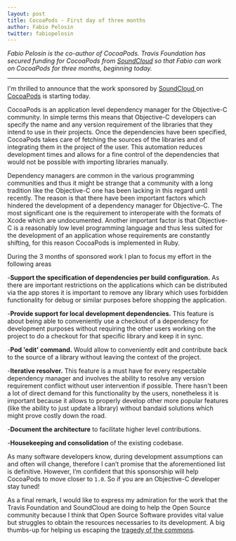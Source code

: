 ```yaml
---
layout: post
title: CocoaPods - First day of three months 
author: Fabio Pelosin
twitter: fabiopelosin
---
```

*Fabio Pelosin is the co-author of CocoaPods. Travis Foundation has secured funding for CocoaPods from [SoundCloud](http://soundcloud.com) so that Fabio can work on CocoaPods for three months, beginning  today.*

---

I'm thrilled to announce that the work sponsored by [SoundCloud ](https://soundcloud.com) on [CocoaPods](http://cocoapods.org) is starting today.

CocoaPods is an application level dependency manager for the Objective-C community. In simple terms this means that Objective-C developers can specify the name and any version requirement of the libraries that they intend to use in their projects. Once the dependencies have been specified, CocoaPods takes care of fetching the sources of the libraries and of integrating them in the project of the user. This automation reduces development times and allows for a fine control of the dependencies that would not be possible with importing libraries manually.

Dependency managers are common in the various programming communities and thus it might be strange that a community with a long tradition like the Objective-C one has been lacking in this regard until recently. The reason is that there have been important factors which hindered the development of a dependency manager for Objective-C. The most significant one is the requirement to interoperate with the formats of Xcode which are undocumented. Another important factor is that Objective-C is a reasonably low level programming language and thus less suited for the development of an application whose requirements are constantly shifting, for this reason CocoaPods is implemented in Ruby.

During the 3 months of sponsored work I plan to focus my effort in the following areas

-**Support the specification of dependencies per build configuration.** As there are important restrictions on the applications which can be distributed via the app stores it is important to remove any library which uses forbidden functionality for debug or similar purposes before shopping the application.

-**Provide support for local development dependencies.** This feature is about being able to conveniently use a checkout of a dependency for development purposes without requiring the other users working on the project to do a checkout for that specific library and keep it in sync.

-**Pod 'edit' command.** Would allow to conveniently edit and contribute back to the source of a library without leaving the context of the project.

-**Iterative resolver.** This feature is a must have for every respectable dependency manager and involves the ability to resolve any version requirement conflict without user intervention if possible. There hasn't been a lot of direct demand for this functionality by the users, nonetheless it is important because it allows to properly develop other more popular features (like the ability to just update a library) without bandaid solutions which might prove costly down the road.

-**Document the architecture** to facilitate higher level contributions.

-**Housekeeping and consolidation** of the existing codebase.

As many software developers know, during development assumptions can and often will change, therefore I can’t promise that the aforementioned list is definitive. However, I’m confident that this sponsorship will help CocoaPods to move closer to `1.0`. So if you are an Objective-C developer stay tuned!

As a final remark, I would like to express my admiration for the work that the Travis Foundation and SoundCloud are doing to help the Open Source community because I think that Open Source Software provides vital value but struggles to obtain the resources necessaries to its development. A big thumbs-up for helping us escaping the [tragedy of the commons](http://en.wikipedia.org/wiki/Tragedy_of_the_commons).



